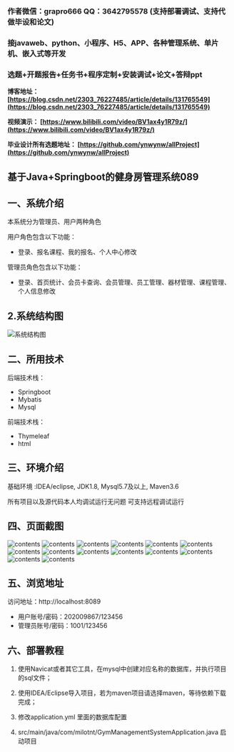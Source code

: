 ### 作者微信：grapro666 QQ：3642795578 (支持部署调试、支持代做毕设和论文)

### 接javaweb、python、小程序、H5、APP、各种管理系统、单片机、嵌入式等开发

### 选题+开题报告+任务书+程序定制+安装调试+论文+答辩ppt

**博客地址：
[https://blog.csdn.net/2303_76227485/article/details/131765549](https://blog.csdn.net/2303_76227485/article/details/131765549)**

**视频演示：
[https://www.bilibili.com/video/BV1ax4y1R79z/](https://www.bilibili.com/video/BV1ax4y1R79z/)**

**毕业设计所有选题地址：
[https://github.com/ynwynw/allProject](https://github.com/ynwynw/allProject)**

## 基于Java+Springboot的健身房管理系统089

## 一、系统介绍

本系统分为管理员、用户两种角色

用户角色包含以下功能：

- 登录、报名课程、我的报名、个人中心修改

管理员角色包含以下功能：

- 登录、首页统计、会员卡查询、会员管理、员工管理、器材管理、课程管理、个人信息修改

## 2.系统结构图
![系统结构图](./picture/picture0.png)



## 二、所用技术

后端技术栈：

- Springboot
- Mybatis
- Mysql

前端技术栈：

- Thymeleaf
- html

## 三、环境介绍

基础环境 :IDEA/eclipse, JDK1.8, Mysql5.7及以上, Maven3.6

所有项目以及源代码本人均调试运行无问题 可支持远程调试运行

## 四、页面截图

![contents](./picture/picture1.png)
![contents](./picture/picture2.png)
![contents](./picture/picture3.png)
![contents](./picture/picture4.png)
![contents](./picture/picture5.png)
![contents](./picture/picture6.png)
![contents](./picture/picture7.png)
![contents](./picture/picture8.png)
![contents](./picture/picture9.png)
![contents](./picture/picture10.png)
![contents](./picture/picture11.png)
![contents](./picture/picture12.png)
![contents](./picture/picture13.png)
![contents](./picture/picture14.png)

## 五、浏览地址
访问地址：http://localhost:8089

- 用户账号/密码：202009867/123456
- 管理员账号/密码：1001/123456

## 六、部署教程

1. 使用Navicat或者其它工具，在mysql中创建对应名称的数据库，并执行项目的sql文件；

2. 使用IDEA/Eclipse导入项目，若为maven项目请选择maven，等待依赖下载完成；

3. 修改application.yml 里面的数据库配置

4. src/main/java/com/milotnt/GymManagementSystemApplication.java 启动项目

